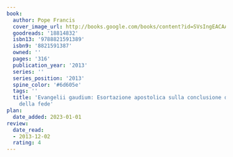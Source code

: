 ```yaml
---
book:
  author: Pope Francis
  cover_image_url: http://books.google.com/books/content?id=SVsIngEACAAJ&printsec=frontcover&img=1&zoom=1&source=gbs_api
  goodreads: '18814832'
  isbn13: '9788821591389'
  isbn9: '8821591387'
  owned: ''
  pages: '316'
  publication_year: '2013'
  series: ''
  series_position: '2013'
  spine_color: '#6d605e'
  tags: ''
  title: 'Evangelii gaudium: Esortazione apostolica sulla conclusione dell\''Anno
    della fede'
plan:
  date_added: 2023-01-01
review:
  date_read:
  - 2013-12-02
  rating: 4
---
```

